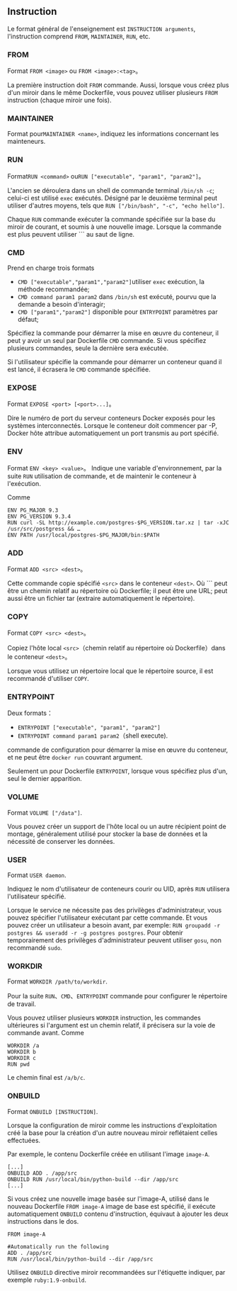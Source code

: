 ## Instruction

Le format général de l'enseignement est `INSTRUCTION arguments`, l'instruction comprend `FROM`, `MAINTAINER`, `RUN`, etc.

### FROM
Format `FROM <image>` ou `FROM <image>:<tag>`。

La première instruction doit `FROM` commande. Aussi, lorsque vous créez plus d'un miroir dans le même Dockerfile, vous pouvez utiliser plusieurs `FROM`
instruction (chaque miroir une fois).

### MAINTAINER
Format pour`MAINTAINER <name>`, indiquez les informations concernant les mainteneurs.

### RUN
Format`RUN <command>` ou`RUN ["executable", "param1", "param2"]`。

L'ancien se déroulera dans un shell de commande terminal `/bin/sh -c`;
celui-ci est utilisé `exec` exécutés. Désigné par le deuxième terminal peut utiliser d'autres moyens, tels que `RUN ["/bin/bash", "-c", "echo hello"]`.

Chaque `RUN` commande exécuter la commande spécifiée sur la base du miroir de courant, et soumis à une nouvelle image. Lorsque la commande
est plus peuvent utiliser ``\` au saut de ligne.

### CMD
Prend en charge trois formats
* `CMD ["executable","param1","param2"]`utiliser `exec` exécution, la méthode recommandée;
* `CMD command param1 param2` dans `/bin/sh` est exécuté, pourvu que la demande a besoin d'interagir;
* `CMD ["param1","param2"]` disponible pour `ENTRYPOINT` paramètres par défaut;

Spécifiez la commande pour démarrer la mise en œuvre du conteneur, il peut y avoir un seul par Dockerfile `CMD` commande.
Si vous spécifiez plusieurs commandes, seule la dernière sera exécutée.

Si l'utilisateur spécifie la commande pour démarrer un conteneur quand il est lancé, il écrasera le `CMD` commande spécifiée.

### EXPOSE
Format `EXPOSE <port> [<port>...]`。

Dire le numéro de port du serveur conteneurs Docker exposés pour les systèmes interconnectés.
Lorsque le conteneur doit commencer par -P, Docker hôte attribue automatiquement un port transmis au port spécifié.

### ENV
Format `ENV <key> <value>`。
Indique une variable d'environnement, par la suite `RUN` utilisation de commande, et de maintenir le conteneur à l'exécution.

Comme
```
ENV PG_MAJOR 9.3
ENV PG_VERSION 9.3.4
RUN curl -SL http://example.com/postgres-$PG_VERSION.tar.xz | tar -xJC /usr/src/postgress && …
ENV PATH /usr/local/postgres-$PG_MAJOR/bin:$PATH
```

### ADD
Format `ADD <src> <dest>`。

Cette commande copie spécifié `<src>` dans le conteneur `<dest>`. Où `<src>`` peut être un chemin relatif au répertoire où Dockerfile;
il peut être une URL; peut aussi être un fichier tar (extraire automatiquement le répertoire).

### COPY
Format `COPY <src> <dest>`。

Copiez l'hôte local `<src>`（chemin relatif au répertoire où Dockerfile）dans le conteneur  `<dest>`。

Lorsque vous utilisez un répertoire local que le répertoire source, il est recommandé d'utiliser `COPY`.

### ENTRYPOINT
Deux formats：
* `ENTRYPOINT ["executable", "param1", "param2"]`
* `ENTRYPOINT command param1 param2`（shell execute).

commande de configuration pour démarrer la mise en œuvre du conteneur, et ne peut être `docker run` couvrant argument.

Seulement un pour Dockerfile `ENTRYPOINT`, lorsque vous spécifiez plus d'un, seul le dernier apparition.

### VOLUME
Format `VOLUME ["/data"]`.

Vous pouvez créer un support de l'hôte local ou un autre récipient point de montage,
généralement utilisé pour stocker la base de données et la nécessité de conserver les données.

### USER
Format `USER daemon`.

Indiquez le nom d'utilisateur de conteneurs courir ou UID, après `RUN` utilisera l'utilisateur spécifié.

Lorsque le service ne nécessite pas des privilèges d'administrateur, vous pouvez spécifier l'utilisateur exécutant par cette commande.
Et vous pouvez créer un utilisateur a besoin avant, par exemple: `RUN groupadd -r postgres && useradd -r -g postgres postgres`.
Pour obtenir temporairement des privilèges d'administrateur peuvent utiliser `gosu`, non recommandé `sudo`.

### WORKDIR
Format `WORKDIR /path/to/workdir`.

Pour la suite `RUN`、`CMD`、`ENTRYPOINT` commande pour configurer le répertoire de travail.

Vous pouvez utiliser plusieurs `WORKDIR` instruction, les commandes ultérieures si l'argument est un chemin relatif, il précisera sur la voie de commande avant.
Comme
```
WORKDIR /a
WORKDIR b
WORKDIR c
RUN pwd
```
Le chemin final est `/a/b/c`.

### ONBUILD
Format `ONBUILD [INSTRUCTION]`.

Lorsque la configuration de miroir comme les instructions d'exploitation créé la base pour la création d'un autre nouveau miroir reflétaient celles effectuées.

Par exemple, le contenu Dockerfile créée en utilisant l'image `image-A`.
```
[...]
ONBUILD ADD . /app/src
ONBUILD RUN /usr/local/bin/python-build --dir /app/src
[...]
```

Si vous créez une nouvelle image basée sur l'image-A, utilisé dans le nouveau Dockerfile `FROM image-A` image de base est spécifié,
il exécute automatiquement `ONBUILD` contenu d'instruction, équivaut à ajouter les deux instructions dans le dos.
```
FROM image-A

#Automatically run the following
ADD . /app/src
RUN /usr/local/bin/python-build --dir /app/src
```

Utilisez `ONBUILD` directive miroir recommandées sur l'étiquette indiquer, par exemple  `ruby:1.9-onbuild`.
